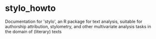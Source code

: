 stylo_howto
===========

Documentation for 'stylo', an R package for text analysis, suitable for authorship attribution, stylometry, and other multivariate analysis tasks in the domain of (literary) texts

